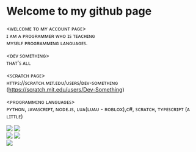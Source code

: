 # Welcome to my github page
<ᴡᴇʟᴄᴏᴍᴇ ᴛᴏ ᴍʏ ᴀᴄᴄᴏᴜɴᴛ ᴘᴀɢᴇ>  
ɪ ᴀᴍ ᴀ ᴘʀᴏɢʀᴀᴍᴍᴇʀ ᴡʜᴏ ɪꜱ ᴛᴇᴀᴄʜɪɴɢ  
ᴍʏꜱᴇʟꜰ ᴘʀᴏɢʀᴀᴍᴍɪɴɢ ʟᴀɴɢᴜᴀɢᴇꜱ.  

<ᴅᴇᴠ ꜱᴏᴍᴇᴛʜɪɴɢ>  
ᴛʜᴀᴛ'ꜱ ᴀʟʟ  
  
<ꜱᴄʀᴀᴛᴄʜ ᴘᴀɢᴇ>  
ʜᴛᴛᴘꜱ://ꜱᴄʀᴀᴛᴄʜ.ᴍɪᴛ.ᴇᴅᴜ/ᴜꜱᴇʀꜱ/ᴅᴇᴠ-ꜱᴏᴍᴇᴛʜɪɴɢ  
(https://scratch.mit.edu/users/Dev-Something)  
  
<ᴘʀᴏɢʀᴀᴍᴍɪɴɢ ʟᴀɴɢᴜᴀɢᴇꜱ>  
ᴘʏᴛʜᴏɴ, ᴊᴀᴠᴀꜱᴄʀɪᴘᴛ, ɴᴏᴅᴇ.ᴊꜱ, ʟᴜᴀ(ʟᴜᴀᴜ - ʀᴏʙʟᴏx),ᴄ#, ꜱᴄʀᴀᴛᴄʜ, ᴛʏᴘᴇꜱᴄʀɪᴘᴛ (ᴀ ʟɪᴛᴛʟᴇ)  
  
![](http://github-profile-summary-cards.vercel.app/api/cards/repos-per-language?username=Dev-Something-Code&theme=city_lights)
![](http://github-profile-summary-cards.vercel.app/api/cards/most-commit-language?username=Dev-Something-Code&theme=city_lights)  
![](http://github-profile-summary-cards.vercel.app/api/cards/stats?username=Dev-Something-Code&theme=city_lights)
![](http://github-profile-summary-cards.vercel.app/api/cards/productive-time?username=Dev-Something-Code&theme=city_lights&utcOffset=8)  
![](http://github-profile-summary-cards.vercel.app/api/cards/profile-details?username=Dev-Something-Code&theme=city_lights)
